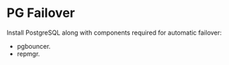 # PG Failover

Install PostgreSQL along with components required for automatic failover:

* pgbouncer.
* repmgr.

